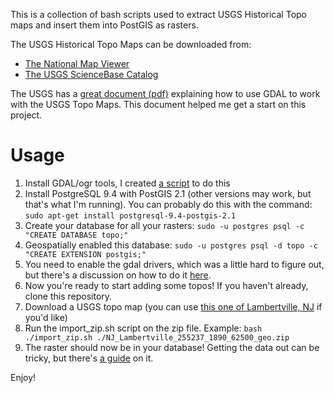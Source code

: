 This is a collection of bash scripts used to extract USGS Historical Topo maps and insert them into PostGIS as rasters.

The USGS Historical Topo Maps can be downloaded from:
* [The National Map Viewer](http://viewer.nationalmap.gov)
* [The USGS ScienceBase Catalog](https://www.sciencebase.gov/catalog/)

The USGS has a [great document (pdf)](http://nationalmap.gov/ustopo/documents/ustopo2gtif_current.pdf) explaining how to use GDAL to work with the USGS Topo Maps.
This document helped me get a start on this project.

# Usage
1. Install GDAL/ogr tools, I created [a script](https://github.com/jimmyrocks/dotfiles/blob/master/geo_install.sh) to do this
2. Install PostgreSQL 9.4 with PostGIS 2.1 (other versions may work, but that's what I'm running).
   You can probably do this with the command: `sudo apt-get install postgresql-9.4-postgis-2.1`
3. Create your database for all your rasters:
   `sudo -u postgres psql -c "CREATE DATABASE topo;"`
4. Geospatially enabled this database:
   `sudo -u postgres psql -d topo -c "CREATE EXTENSION postgis;"`
5. You need to enable the gdal drivers, which was a little hard to figure out, but there's a discussion on how to do it [here](http://comments.gmane.org/gmane.comp.gis.postgis/37510).
6. Now you're ready to start adding some topos! If you haven't already, clone this repository.
7. Download a USGS topo map (you can use [this one of Lambertville, NJ](http://ims.er.usgs.gov/gda_services/download?item_id=5377298) if you'd like)
8. Run the import_zip.sh script on the zip file. Example:
   `bash ./import_zip.sh ./NJ_Lambertville_255237_1890_62500_geo.zip`
9. The raster should now be in your database! Getting the data out can be tricky, but there's [a guide](http://postgis.net/docs/using_raster_dataman.html#RasterOutput_PSQL) on it.

Enjoy!
